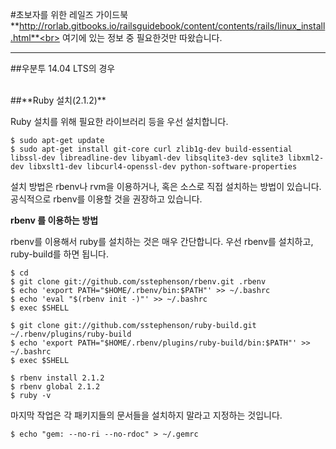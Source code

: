#초보자를 위한 레일즈 가이드북 
**http://rorlab.gitbooks.io/railsguidebook/content/contents/rails/linux_install.html**<br>
여기에 있는 정보 중 필요한것만 따왔습니다. 



---

##우분투 14.04 LTS의 경우 


<br>
##**Ruby 설치(2.1.2)**

Ruby 설치를 위해 필요한 라이브러리 등을 우선 설치합니다. 
```
$ sudo apt-get update
$ sudo apt-get install git-core curl zlib1g-dev build-essential libssl-dev libreadline-dev libyaml-dev libsqlite3-dev sqlite3 libxml2-dev libxslt1-dev libcurl4-openssl-dev python-software-properties 
```

설치 방법은 rbenv나 rvm을 이용하거나, 혹은 소스로 직접 설치하는 방법이 있습니다. 공식적으로 rbenv를 이용할 것을 권장하고 있습니다.<br>

**rbenv 를 이용하는 방법**

rbenv를 이용해서 ruby를 설치하는 것은 매우 간단합니다. 우선 rbenv를 설치하고, ruby-build를 하면 됩니다.

```
$ cd
$ git clone git://github.com/sstephenson/rbenv.git .rbenv
$ echo 'export PATH="$HOME/.rbenv/bin:$PATH"' >> ~/.bashrc
$ echo 'eval "$(rbenv init -)"' >> ~/.bashrc
$ exec $SHELL

$ git clone git://github.com/sstephenson/ruby-build.git ~/.rbenv/plugins/ruby-build
$ echo 'export PATH="$HOME/.rbenv/plugins/ruby-build/bin:$PATH"' >> ~/.bashrc
$ exec $SHELL

$ rbenv install 2.1.2
$ rbenv global 2.1.2
$ ruby -v
```

마지막 작업은 각 패키지들의 문서들을 설치하지 말라고 지정하는 것입니다.<br>

```
$ echo "gem: --no-ri --no-rdoc" > ~/.gemrc
```